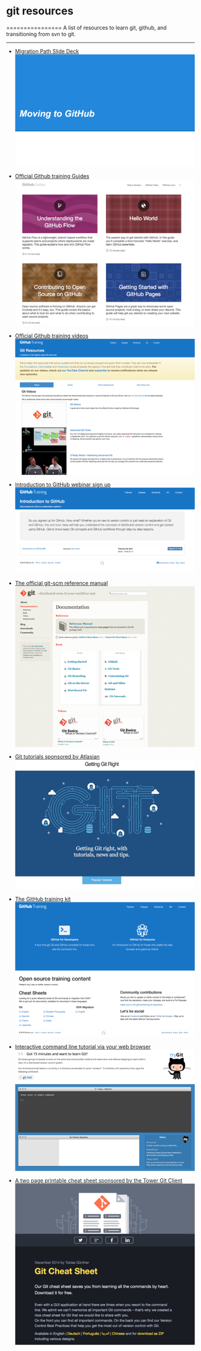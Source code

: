 # git resources
================
A list of resources to learn git, github, and transitioning from svn to git.


--------------------------------------------------------------------------------------------------------------------------------------
- [Migration Path Slide Deck ](https://docs.google.com/presentation/d/1HPNp9ArYegCdbhs6kevKcbQ8gHCm8uG6j3vcMtwwerw/edit#slide=id.p) ![Alt text](./assets/slide-deck.png) 

- [Official Github training Guides](https://guides.github.com/) ![Alt text](./assets/guides.png) 

- [Official Github training videos](https://training.github.com/resources/videos/) ![Alt text](./assets/videos.png) 

- [Introduction to GitHub webinar sign up](https://training.github.com/classes/introduction/) ![Alt text](./assets/class.png) 

- [The official git-scm reference manual](https://git-scm.com/doc) ![Alt text](./assets/git-scm.png) 

- [Git tutorials sponsored by Atlasian](https://www.atlassian.com/git/) ![Alt text](./assets/atlassian.png) 

- [The GitHub training kit](https://training.github.com/kit/) ![Alt text](./assets/training.png) 
    
- [Interactive command line tutorial via your web browser](https://try.github.io/levels/1/challenges/1) ![Alt text](./assets/trygit.png) 

- [A two page printable cheat sheet sponsored by the Tower Git Client](http://www.git-tower.com/blog/git-cheat-sheet/) ![Alt text](./assets/tower.png) 
